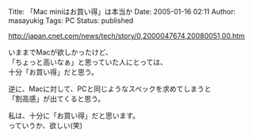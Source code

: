Title: 「Mac miniはお買い得」は本当か
Date: 2005-01-16 02:11
Author: masayukig
Tags: PC
Status: published

<http://japan.cnet.com/news/tech/story/0,2000047674,20080051,00.htm>

いままでMacが欲しかったけど、  
「ちょっと高いなぁ」と思っていた人にとっては、  
十分「お買い得」だと思う。

逆に、Macに対して、PCと同じようなスペックを求めてしまうと  
「割高感」が出てくると思う。

私は、十分に「お買い得」だと思います。  
っていうか、欲しい(笑)
